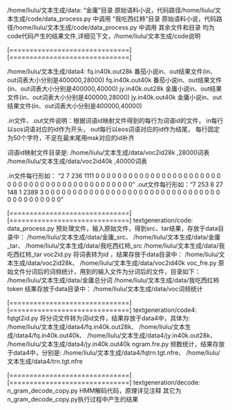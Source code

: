 
/home/liulu/文本生成/data:
“金庸”目录         原始语料小说，代码路径/home/liulu/文本生成/code/data_process.py 中调用
“我吃西红柿”目录   原始语料小说，代码路径/home/liulu/文本生成/code/data_process.py 中调用
其余文件和目录	   均为code代码产生的结果文件,详细见下文，/home/liulu/文本生成/code说明


[==============================][==============================]

/home/liulu/文本生成/data4:
fq.in40k.out28k   番茄小说in、out结果文件(in、out词表大小分别是400000,28000)
fq.in40k.out40k   番茄小说in、out结果文件(in、out词表大小分别是400000,40000)
jy.in40k.out28k   金庸小说in、out结果文件(in、out词表大小分别是400000,28000)
jy.in40k.out40k	  金庸小说in、out结果文件(in、out词表大小分别是400000,40000)

.in文件、.out文件说明：根据词语id映射文件得到的每行为词语id的文件，
				       in每行以sos词语对应的id作为开头，
				       out每行以eos词语对应的id作为结尾，
				       每行固定为50个字符，不足在最末尾用msk对应的id补齐
					   
词语id映射文件目录是: /home/liulu/文本生成/data/voc2id28k ,28000词表
					  /home/liulu/文本生成/data/voc2id40k ,40000词表

.in文件每行形如： “2 7 236 1111 0 0 0 0 0 0 0 0 0 0 0 0 0 0 0 0 0 0 0 0 0 0 0 0 0 0 0 0 0 0 0 0 0 0 0 0 0 0 0 0 0 0 0 0 0 0”
.out文件每行形如：“7 253 8 27 148 1 2389 3 0 0 0 0 0 0 0 0 0 0 0 0 0 0 0 0 0 0 0 0 0 0 0 0 0 0 0 0 0 0 0 0 0 0 0 0 0 0 0 0 0 0”

[==============================][==============================]
textgeneration/code:
data_process.py  预处理文件，输入原始文件，得到src、tar结果，存放于data目录中：
				 /home/liulu/文本生成/data/金庸_src、
				 /home/liulu/文本生成/data/金庸_tar、
				 /home/liulu/文本生成/data/我吃西红柿_src
				 /home/liulu/文本生成/data/我吃西红柿_tar
voc2id.py        将词表转为id ，结果存放于data目录中：
				 /home/liulu/文本生成/data/voc2id28k、
				 /home/liulu/文本生成/data/voc2id40k
voc_fre.py       原始文件分词后的词频统计，用到的输入文件为分词后的文件，目录如下：
				 /home/liulu/文本生成/data/金庸总分词 
				 /home/liulu/文本生成/data/我吃西红柿token
				 结果存放于data目录中：
				 /home/liulu/文本生成/data/voc词频统计 


[==============================][==============================]
textgeneration/code4:
fqtgt2id.py   将分词文件转为词id文件，结果存放于data4中，具体为:
              /home/liulu/文本生成/data4/fq.in40k.out28k、
			  /home/liulu/文本生成/data4/fq.in40k.out40k、
			  /home/liulu/文本生成/data4/jy.in40k.out28k、
			  /home/liulu/文本生成/data4/jy.in40k.out40k
ngram.fre.py  频数统计，结果存放于data4中，分别是:
              /home/liulu/文本生成/data4/fqtrn.tgt.nfre、 
			  /home/liulu/文本生成/data4/trn.tgt.nfre


[==============================][==============================]
textgeneration/decode:
n_gram_decode_copy.py  HMM解码代码，原理详见注释
其它为n_gram_decode_copy.py执行过程中产生的结果



